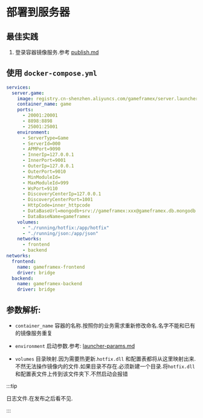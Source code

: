 # 部署到服务器

## 最佳实践

1. 登录容器镜像服务.参考 [publish.md](publish.md#私有镜像aliyun)

## 使用 `docker-compose.yml`

```yaml
services:
  server.game:
    image: registry.cn-shenzhen.aliyuncs.com/gameframex/server.launcher:1.0.0
    container_name: game
    ports:
      - 20001:20001
      - 8898:8898
      - 25001:25001
    environment:
      - ServerType=Game
      - ServerId=000
      - APMPort=9090
      - InnerIp=127.0.0.1
      - InnerPort=9001
      - OuterIp=127.0.0.1
      - OuterPort=9010
      - MinModuleId=
      - MaxModuleId=999
      - WsPort=9110
      - DiscoveryCenterIp=127.0.0.1
      - DiscoveryCenterPort=1001
      - HttpCode=inner_httpcode
      - DataBaseUrl=mongodb+srv://gameframex:xxx@gameframex.db.mongodb.net/?retryWrites=true&w=majority
      - DataBaseName=gameframex
    volumes:
      - "./running/hotfix:/app/hotfix"
      - "./running/json:/app/json"
    networks:
      - frontend
      - backend
networks:
  frontend:
    name: gameframex-frontend
    driver: bridge
  backend:
    name: gameframex-backend
    driver: bridge

```

## 参数解析:

- `container_name` 容器的名称.按照你的业务需求重新修改命名.名字不能和已有的镜像服务重复

- `environment` 启动参数.参考: [launcher-params.md](../server/launcher-params.md#参数解析)

- `volumes` 目录映射.因为需要热更新.`hotfix.dll`
  和配置表都将从这里映射出来.不然无法操作镜像内的文件.如果目录不存在.必须新建一个目录.将`hotfix.dll`
  和配置表文件上传到该文件夹下.不然启动会报错

:::tip

日志文件.在发布之后看不见.

:::
